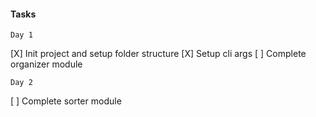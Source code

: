 #### Tasks

`Day 1`

[X] Init project and setup folder structure
[X] Setup cli args
[ ] Complete organizer module

`Day 2`

[ ] Complete sorter module
